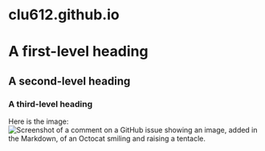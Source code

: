 # clu612.github.io
# A first-level heading
## A second-level heading
### A third-level heading

Here is the image: ![Screenshot of a comment on a GitHub issue showing an image, added in the Markdown, of an Octocat smiling and raising a tentacle.](https://myoctocat.com/assets/images/base-octocat.svg)

